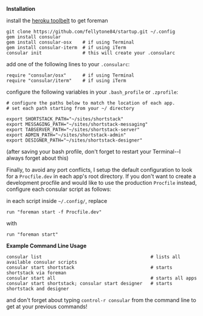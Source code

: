 **Installation**

install the [heroku toolbelt](https://toolbelt.heroku.com/) to get foreman

    git clone https://github.com/fellytone84/startup.git ~/.config
    gem install consular 
    gem install consular-osx    # if using Terminal
    gem install consular-iterm  # if using iTerm
    consular init               # this will create your .consularc

add one of the following lines to your `.consularc`:

    require "consular/osx"      # if using Terminal    
    require "consular/iterm"    # if using iTerm    

configure the following variables in your `.bash_profile` or `.zprofile`:

    # configure the paths below to match the location of each app.
    # set each path starting from your ~/ directory

    export SHORTSTACK_PATH="~/sites/shortstack"
    export MESSAGING_PATH="~/sites/shortstack-messaging"
    export TABSERVER_PATH="~/sites/shortstack-server"
    export ADMIN_PATH="~/sites/shortstack-admin"
    export DESIGNER_PATH="~/sites/shortstack-designer"

(after saving your bash profile, don't forget to restart your Terminal--I always forget about this)

Finally, to avoid any port conflicts, I setup the default configuration to look for a `Procfile.dev` in each app's root directory. If you don't want to create a development procfile and would like to use the production `Procfile` instead, configure each consular script as follows:


in each script inside `~/.config/`, replace
    
    run "foreman start -f Procfile.dev"

with

    run "foreman start"

**Example Command Line Usage**

    consular list                                        # lists all available consular scripts
    consular start shortstack                            # starts shortstack via foreman
    consular start all                                   # starts all apps
    consular start shortstack; consular start designer   # starts shortstack and designer

and don't forget about typing `control-r consular` from the command line to get at your previous commands!